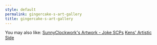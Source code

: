 ```yaml
---
style: default
permalink: gingercake-s-art-gallery
title: gingercake-s-art-gallery
---
```

You may also like:
[SunnyClockwork's Artwork - Joke SCPs](http://scp-wiki.net/sunny-art-joke-scps)
[Kens' Artistic Side](http://scp-wiki.net/kens-artistic-side)